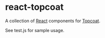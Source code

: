 react-topcoat
=============

A collection of [React][1] components for [Topcoat][2].

See test.js for sample usage.

[1]: http://facebook.github.io/react/
[2]: http://topcoat.io